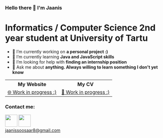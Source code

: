 ### Hello there 👋 I'm Jaanis

# Informatics / Computer Science 2nd year student at University of Tartu

- 🔭 I’m currently working on __a personal project :)__
- 🌱 I’m currently learning __Java and JavaScript skills__
- 🤔 I’m looking for help with __finding an internship position__
- 💬 Ask me about __anything. Always willing to learn something I don't yet know__

<table>
    <tr>
        <th>My Website</th>
        <th>My CV</th>
    </tr>
    <tr>
        <td>
            <a href="https://jaaniss.github.io/">🌐 Work in progress :)</a>
        </td>
        <td>
            <a href="https://jaaniss.github.io/">📃 Work in progress :)</a>
        </td>
    </tr>
</table>

### Contact me:

<a href="https://www.linkedin.com/in/jaanissoosaar/"><img src="https://www.vectorlogo.zone/logos/linkedin/linkedin-icon.svg" width="40" height="40"/></a>
<a href="https://mail.google.com/"><img src="https://cdn.iconscout.com/icon/free/png-256/free-gmail-2981844-2476484.png?f=webp" width="40" height="40"/></a> <br>
jaanissoosaar8@gmail.com

